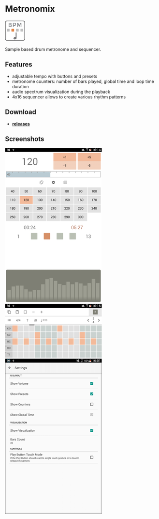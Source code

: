 # Metronomix

![Icon](_img/icon.png)

Sample based drum metronome and sequencer.

## Features

- adjustable tempo with buttons and presets
- metronome counters: number of bars played, global time and loop time duration
- audio spectrum visualization during the playback
- 4x16 sequencer allows to create various rhythm patterns

## Download

- [**releases**](https://github.com/mortalis13/Metronomix/releases)

## Screenshots

<img src="_img/metronomix-1_2.png" width="320"/>
<img src="_img/metronomix-2_2.png" width="320"/>
<img src="_img/metronomix-3_2.png" width="320"/>
